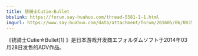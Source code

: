 ```yaml
---
title: 铳骑士Cutie☆Bullet
bbslink: https://forum.say-huahuo.com/thread-5581-1-1.html
imgurl: https://www.say-huahuo.com/data/attachment/forum/201605/06/083556vmzdl15z1tvmm91i.jpg
---
```


《铳骑士Cutie☆Bullet[1]  》是日本游戏开发商エフォルダムソフト于2014年03月28日发售的ADV作品。<!--more-->
